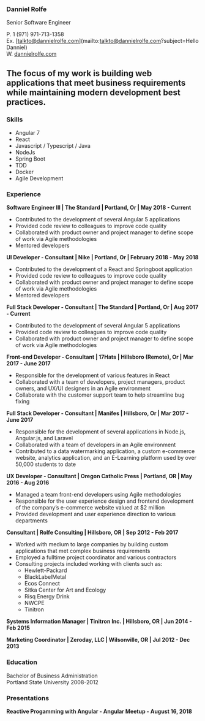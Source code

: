 ### Danniel Rolfe  
Senior Software Engineer

P. 1 (971) 971-713-1358   
Ex. [talkto@dannielrolfe.com](mailto:talkto@dannielrolfe.com?subject=Hello Danniel)  
W. [dannielrolfe.com](http://www.dannielrolfe.com)

## The focus of my work is building web applications that meet business requirements while maintaining modern development best practices.

### Skills 
* Angular 7
* React 
* Javascript / Typescript / Java
* NodeJs
* Spring Boot 
* TDD
* Docker
* Agile Development

### Experience
**Software Engineer III | The Standard | Portland, Or | May 2018 - Current**<br />
* Contributed to the development of several Angular 5 applications<br /> 
* Provided code review to colleagues to improve code quality<br /> 
* Collaborated with product owner and project manager to define scope of work via Agile methodologies<br />  
* Mentored developers<br />

**UI Developer - Consultant  | Nike | Portland, Or | February 2018 - May 2018**<br />
* Contributed to the development of a React and Springboot application <br />
* Provided code review to colleagues to improve code quality<br /> 
* Collaborated with product owner and project manager to define scope of work via Agile methodologies<br /> 
* Mentored developers<br />

**Full Stack Developer - Consultant  | The Standard | Portland, Or | Aug 2017 - Current**<br />
* Contributed to the development of several Angular 5 applications<br /> 
* Provided code review to colleagues to improve code quality<br />  
* Collaborated with product owner and project manager to define scope of work via Agile methodologies<br />

**Front-end Developer - Consultant | 17Hats | Hillsboro (Remote), Or | Mar 2017 - June 2017**<br />
* Responsible for the development of various features in React<br />
* Collaborated with a team of developers, project managers, product owners, and UX/UI designers in an Agile environment<br />
* Collaborate with the customer support team to help streamline bug fixing<br />

**Full Stack Developer - Consultant | Manifes | Hillsboro, Or | Mar 2017 - June 2017**<br />
* Responsible for the development of several applications in Node.js, Angular.js, and Laravel<br />
* Collaborated with a team of developers in an Agile environment<br />
* Contributed to a data watermarking application, a custom e-commerce website, analytics application, and an E-Learning platform used by over 50,000 students to date<br /> 

**UX Developer - Consultant  | Oregon Catholic Press | Portland, OR | May 2016 - Aug 2016**<br />
* Managed a team front-end developers using Agile methodologies<br />
* Responsible for the user experience design and frontend development of the company’s e-commerce website valued at $2 million<br />
* Provided development and user experience direction to various departments<br />

**Consultant | Rolfe Consulting | Hillsboro, OR | Sep 2012 - Feb 2017**<br />
* Worked with medium to large companies by building custom applications that met complex business requirements<br />
* Employed a fulltime project coordinator and various contractors<br />
* Consulting projects included working with clients such as:<br />
    * Hewlett-Packard<br />
    * BlackLabelMetal<br />
    * Ecos Connect<br />
    * Sitka Center for Art and Ecology<br />
    * Risq Energy Drink<br />
    * NWCPE<br />
    * Tinitron<br /> 

**Systems Information Manager | Tinitron Inc. | Hillsboro, OR | Jun 2014 - Feb 2015**<br />

**Marketing Coordinator | Zeroday, LLC | Wilsonville, OR | Jul 2012 - Dec 2013**<br />

### Education
Bachelor of Business Administration<br />
Portland State University 2008-2012<br />

### Presentations
**Reactive Progamming with Angular - Angular Meetup - August 16, 2018**





